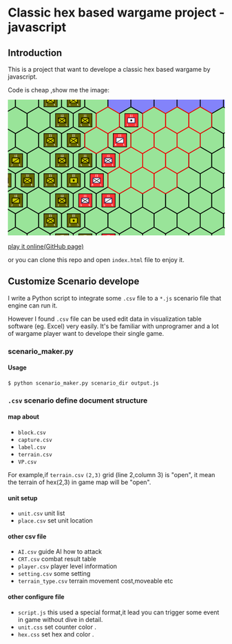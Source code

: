 # Classic hex based wargame project - javascript

## Introduction

This is a project that want to develope a classic hex based wargame by javascript.

Code is cheap ,show me the image:

![Alt image](/preview/p.gif)

<a href="http://yiyuezhuo.github.io/games/project4/index.html">play it online(GitHub page)</a>

or you can clone this repo and open `index.html` file to enjoy it.

## Customize Scenario develope

I write a Python script to integrate some `.csv` file to a `*.js` scenario file that engine can run it.

However I found `.csv` file can be used edit data in visualization table software (eg. Excel) very easily. It's be familiar with 
unprogramer and a lot of wargame player want to develope their single game.

### scenario_maker.py

#### Usage

	$ python scenario_maker.py scenario_dir output.js
	
### `.csv` scenario define document structure

#### map about

* `block.csv`
* `capture.csv`
* `label.csv`
* `terrain.csv`
* `VP.csv`

For example,if `terrain.csv` `(2,3)` grid (line 2,column 3) is "open",
it mean the terrain of hex(2,3) in game map will be "open". 

#### unit setup

* `unit.csv` unit list
* `place.csv` set unit location

#### other csv file

* `AI.csv` guide AI how to attack
* `CRT.csv` combat result table 
* `player.csv` player level information
* `setting.csv` some setting
* `terrain_type.csv` terrain movement cost,moveable etc

#### other configure file

* `script.js` this used a special format,it lead you can trigger some event in game without dive in detail.
* `unit.css` set counter color .
* `hex.css` set hex and color .